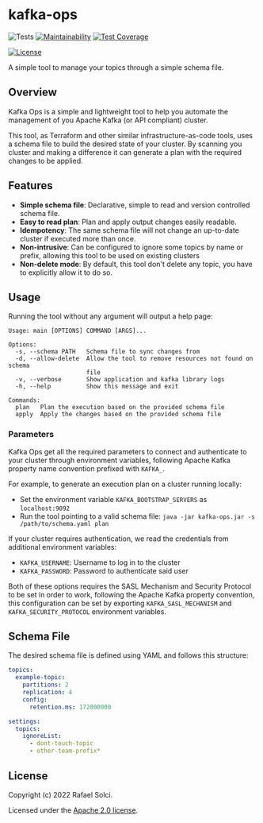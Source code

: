 # kafka-ops

![Tests](https://github.com/rsolci/kafka-ops/actions/workflows/gradle.yml/badge.svg) [![Maintainability](https://api.codeclimate.com/v1/badges/d7ae667d8ac5639c8d1b/maintainability)](https://codeclimate.com/github/rsolci/kafka-ops/maintainability) [![Test Coverage](https://api.codeclimate.com/v1/badges/d7ae667d8ac5639c8d1b/test_coverage)](https://codeclimate.com/github/rsolci/kafka-ops/test_coverage)

[![License](https://img.shields.io/badge/License-Apache%202.0-blue.svg)](LICENSE)

A simple tool to manage your topics through a simple schema file.

## Overview

Kafka Ops is a simple and lightweight tool to help you automate the management of you Apache Kafka (or API compliant)
cluster.

This tool, as Terraform and other similar infrastructure-as-code tools, uses a schema file to build the desired state of
your cluster.
By scanning you cluster and making a difference it can generate a plan with the required changes to be applied.

## Features

- **Simple schema file**: Declarative, simple to read and version controlled schema file.
- **Easy to read plan**: Plan and apply output changes easily readable.
- **Idempotency**: The same schema file will not change an up-to-date cluster if executed more than once.
- **Non-intrusive**: Can be configured to ignore some topics by name or prefix, allowing this tool to be used on
  existing clusters
- **Non-delete mode**: By default, this tool don't delete any topic, you have to explicitly allow it to do so.

## Usage

Running the tool without any argument will output a help page:

```
Usage: main [OPTIONS] COMMAND [ARGS]...

Options:
  -s, --schema PATH   Schema file to sync changes from
  -d, --allow-delete  Allow the tool to remove resources not found on schema
                      file
  -v, --verbose       Show application and kafka library logs
  -h, --help          Show this message and exit

Commands:
  plan   Plan the execution based on the provided schema file
  apply  Apply the changes based on the provided schema file
```

### Parameters

Kafka Ops get all the required parameters to connect and authenticate to your cluster through environment variables,
following Apache Kafka property name convention prefixed with `KAFKA_`.

For example, to generate an execution plan on a cluster running locally:

* Set the environment variable `KAFKA_BOOTSTRAP_SERVERS` as `localhost:9092`
* Run the tool pointing to a valid schema file: `java -jar kafka-ops.jar -s /path/to/schema.yaml plan`

If your cluster requires authentication, we read the credentials from additional environment variables:

* `KAFKA_USERNAME`: Username to log in to the cluster
* `KAFKA_PASSWORD`: Password to authenticate said user

Both of these options requires the SASL Mechanism and Security Protocol to be set in order to work, following the Apache
Kafka property convention, this configuration can be set by exporting `KAFKA_SASL_MECHANISM`
and `KAFKA_SECURITY_PROTOCOL` environment variables.

## Schema File

The desired schema file is defined using YAML and follows this structure:

```yaml
topics:
  example-topic:
    partitions: 2
    replication: 4
    config:
      retention.ms: 172800000

settings:
  topics:
    ignoreList:
      - dont-touch-topic
      - other-team-prefix*
```

## License

Copyright (c) 2022 Rafael Solci.

Licensed under the [Apache 2.0 license][license].

[license]: ./LICENSE